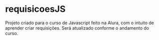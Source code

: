 # requisicoesJS

Projeto criado para o curso de Javascript feito na Alura,
com o intuito de aprender criar requisições.
Será atualizado conforme o andamento do curso.

